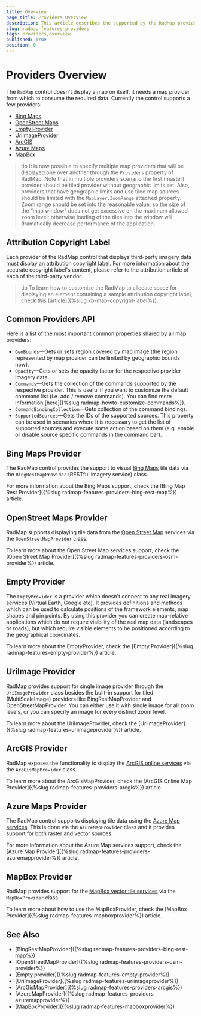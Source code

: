 ```yaml
---
title: Overview
page_title: Providers Overview
description: This article describes the supported by the RadMap providers.
slug: radmap-features-providers
tags: providers,overview
published: True
position: 0
---
```


# Providers Overview

The `RadMap` control doesn't display a map on itself, it needs a map provider from which to consume the required data. Currently the control supports a few providers:      

* [Bing Maps](#bing-maps-provider)
* [OpenStreet Maps](#openstreet-maps-provider)
* [Empty Provider](#empty-provider)
* [UriImageProvider](#uriimage-provider)
* [ArcGIS](#arcgis-provider)
* [Azure Maps](#azure-maps-provider)
* [MapBox](#mapbox-provider)

>tip It is now possible to specify multiple map providers that will be displayed one over another through the `Providers` property of RadMap. Note that in multiple providers scenario the first (master) provider should be tiled provider without geographic limits set. Also, providers that have geographic limits and use tiled map sources should be limited with the `MapLayer.ZoomRange` attached property. Zoom range should be set into the reasonable value, so the size of the “map window” does not get excessive on the maximum allowed zoom level; otherwise loading of the tiles into the window will dramatically decrease performance of the application.        

## Attribution Copyright Label

Each provider of the RadMap control that displays third-party imagery data must display an attribution copyright label. For more information about the accurate copyright label's content, please refer to the attribution article of each of the third-party vendor.

>tip To learn how to customize the RadMap to allocate space for displaying an element containing a sample attribution copyright label, check this [article]({%slug kb-map-copyright-label%}).

## Common Providers API

Here is a list of the most important common properties shared by all map providers:

* `GeoBounds`&mdash;Gets or sets region covered by map image (the region represented by map provider can be limited by geographic bounds now).          
* `Opacity`&mdash;Gets or sets the opacity factor for the respective provider imagery data.          
* `Commands`&mdash;Gets the collection of the commands supported by the respective provider. This is useful if you want to customize the default command list (i.e. add / remove commands). You can find more information [here]({%slug radmap-howto-customize-commands%}).          
* `CommandBindingCollection`&mdash;Gets collection of the command bindings.          
* `SupportedSources`&mdash;Gets the IDs of the supported sources. This property can be used in scenarios where it is necessary to get the list of supported sources and execute some action based on them (e.g. enable or disable source specific commands in the command bar).

## Bing Maps Provider

The RadMap control provides the support to visual [Bing Maps](http://www.bing.com/maps/) tile data via the `BingRestMapProvider` (RESTful imagery service) class. 

For more information about the Bing Maps support, check the [Bing Map Rest Provider]({%slug radmap-features-providers-bing-rest-map%}) article.

## OpenStreet Maps Provider

RadMap supports displaying tile data from the [Open Street Map](https://www.openstreetmap.org/) services via the `OpenStreetMapProvider` class.

To learn more about the Open Street Map services support, check the [Open Street Map Provider]({%slug radmap-features-providers-osm-provider%}) article.

## Empty Provider

The `EmptyProvider` is a provider which doesn't connect to any real imagery services (Virtual Earth, Google etc). It provides definitions and methods which can be used to calculate positions of the framework elements, map shapes and pin points. By using this provider you can create map-relative applications which do not require visibility of the real map data (landscapes or roads), but which require visible elements to be positioned according to the geographical coordinates.

To learn more about the EmptyProvider, check the [Empty Provider]({%slug radmap-features-empty-provider%}) article.        

## UriImage Provider

RadMap provides support for single image provider through the `UriImageProvider` class besides the built-in support for tiled (MultiScaleImage) providers like BingRestMapProvider and OpenStreetMapProvider. You can either use it with single image for all zoom levels, or you can specify an image for every distinct zoom level.        

To learn more about the UriImageProvider, check the [UriImageProvider]({%slug radmap-features-uriimageprovider%}) article.   

## ArcGIS Provider

RadMap exposes the functionality to display the [ArcGIS online services](http://www.esri.com/software/arcgis/arcgisonline/maps/maps-and-map-layers) via the `ArcGisMapProvider` class. 

To learn more about the ArcGisMapProvider, check the [ArcGIS Online Map Provider]({%slug radmap-features-providers-arcgis%}) article.

## Azure Maps Provider

The RadMap control supports displaying tile data using the [Azure Map services](https://azure.microsoft.com/en-us/products/azure-maps/). This is done via the `AzureMapProvider` class and it provides support for both raster and vector sources.

For more information about the Azure Map services support, check the [Azure Map Provider]({%slug radmap-features-providers-azuremapprovider%}) article. 

## MapBox Provider

RadMap provides support for the [MapBox vector tile services](https://docs.mapbox.com/data/tilesets/guides/vector-tiles-introduction/) via the `MapBoxProvider` class.

To learn more about how to use the MapBoxProvider, check the [MapBox Provider]({%slug radmap-features-mapboxprovider%}) article.

## See Also

 * [BingRestMapProvider]({%slug radmap-features-providers-bing-rest-map%}) 
 * [OpenStreetMapProvider]({%slug radmap-features-providers-osm-provider%})
 * [Empty provider]({%slug radmap-features-empty-provider%})
 * [UriImageProvider]({%slug radmap-features-uriimageprovider%})
 * [ArcGisMapProvider]({%slug radmap-features-providers-arcgis%})
 * [AzureMapProvider]({%slug radmap-features-providers-azuremapprovider%})
 * [MapBoxProvider]({%slug radmap-features-mapboxprovider%})